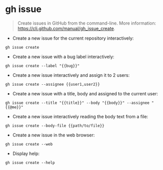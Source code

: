 # gh issue

> Create issues in GitHub from the command-line.
> More information: <https://cli.github.com/manual/gh_issue_create>.

- Create a new issue for the current repository interactively:

`gh issue create`

- Create a new issue with a bug label interactively:

`gh issue create --label "{{bug}}"`

- Create a new issue interactively and assign it to 2 users:

`gh issue create --assignee {{user1,user2}}`

- Create a new issue with a title, body and assigned to the current user:

`gh issue create --title "{{title}}" --body "{{body}}" --assignee "{{@me}}"`

- Create a new issue interactively reading the body text from a file:

`gh issue create --body-file {{path/to/file}}`

- Create a new issue in the web browser:

`gh issue create --web`

- Display help:

`gh issue create --help`
